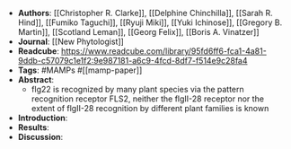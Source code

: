 - **Authors**: [[Christopher R. Clarke]], [[Delphine Chinchilla]], [[Sarah R. Hind]], [[Fumiko Taguchi]], [[Ryuji Miki]], [[Yuki Ichinose]], [[Gregory B. Martin]], [[Scotland Leman]], [[Georg Felix]], [[Boris A. Vinatzer]]
- **Journal**: [[New Phytologist]]
- **Readcube**: https://www.readcube.com/library/95fd6ff6-fca1-4a81-9ddb-c57079c1e1f2:9e987181-a6c9-4fcd-8df7-f514e9c28fa4
- **Tags**: #MAMPs #[[mamp-paper]]
- **Abstract**:
	- flg22 is recognized by many plant species via the pattern recognition receptor FLS2, neither the flgII-28 receptor nor the extent of flgII-28 recognition by different plant families is known
- **Introduction**:
- **Results**:
- **Discussion**: